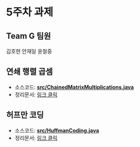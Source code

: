 # 5주차 과제

## Team G 팀원
김호현
안재일
윤철중

## 연쇄 행렬 곱셈
- 소스코드: **[src/ChainedMatrixMultiplications.java](src/ChainedMatrixMultiplications.java)**
- 정리문서: [링크 클릭](docs/CMM.md)

## 허프만 코딩
- 소스코드: **[src/HuffmanCoding.java](src/HuffmanCoding.java)**
- 정리문서: [링크 클릭](docs/HuffmanCoding.md)
